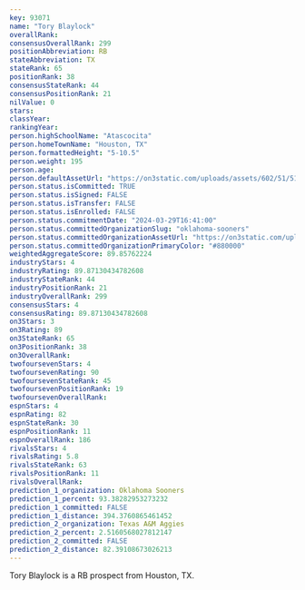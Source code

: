 ```yaml
---
key: 93071
name: "Tory Blaylock"
overallRank: 
consensusOverallRank: 299
positionAbbreviation: RB
stateAbbreviation: TX
stateRank: 65
positionRank: 38
consensusStateRank: 44
consensusPositionRank: 21
nilValue: 0
stars: 
classYear: 
rankingYear: 
person.highSchoolName: "Atascocita"
person.homeTownName: "Houston, TX"
person.formattedHeight: "5-10.5"
person.weight: 195
person.age: 
person.defaultAssetUrl: "https://on3static.com/uploads/assets/602/51/51602.jpg"
person.status.isCommitted: TRUE
person.status.isSigned: FALSE
person.status.isTransfer: FALSE
person.status.isEnrolled: FALSE
person.status.commitmentDate: "2024-03-29T16:41:00"
person.status.committedOrganizationSlug: "oklahoma-sooners"
person.status.committedOrganizationAssetUrl: "https://on3static.com/uploads/assets/126/208/208126.svg"
person.status.committedOrganizationPrimaryColor: "#880000"
weightedAggregateScore: 89.85762224
industryStars: 4
industryRating: 89.87130434782608
industryStateRank: 44
industryPositionRank: 21
industryOverallRank: 299
consensusStars: 4
consensusRating: 89.87130434782608
on3Stars: 3
on3Rating: 89
on3StateRank: 65
on3PositionRank: 38
on3OverallRank: 
twofoursevenStars: 4
twofoursevenRating: 90
twofoursevenStateRank: 45
twofoursevenPositionRank: 19
twofoursevenOverallRank: 
espnStars: 4
espnRating: 82
espnStateRank: 30
espnPositionRank: 11
espnOverallRank: 186
rivalsStars: 4
rivalsRating: 5.8
rivalsStateRank: 63
rivalsPositionRank: 11
rivalsOverallRank: 
prediction_1_organization: Oklahoma Sooners
prediction_1_percent: 93.38282953273232
prediction_1_committed: FALSE
prediction_1_distance: 394.3760865461452
prediction_2_organization: Texas A&M Aggies
prediction_2_percent: 2.5160568027812147
prediction_2_committed: FALSE
prediction_2_distance: 82.39108673026213
---
```

Tory Blaylock is a RB prospect from Houston, TX.